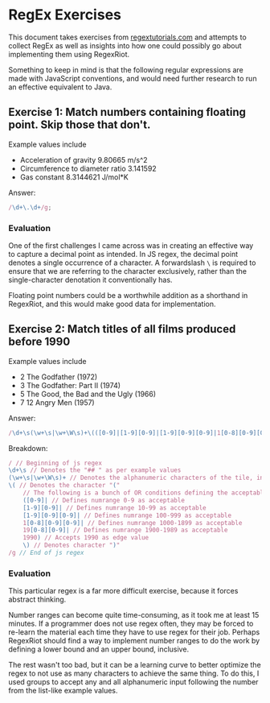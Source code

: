 # RegEx Exercises

This document takes exercises from [regextutorials.com](http://regextutorials.com/index.html) and attempts to collect RegEx as well as insights into how one could possibly go about implementing them using RegexRiot.

Something to keep in mind is that the following regular expressions are made with JavaScript conventions, and would need further research to run an effective equivalent to Java.

## Exercise 1: Match numbers containing floating point. Skip those that don't.

Example values include

- Acceleration of gravity 9.80665 m/s^2
- Circumference to diameter ratio 3.141592
- Gas constant 8.3144621 J/mol\*K

Answer:

```js
/\d+\.\d+/g;
```

### Evaluation

One of the first challenges I came across was in creating an effective way to capture a decimal point as intended. In JS regex, the decimal point denotes a single occurrence of a character. A forwardslash `\` is required to ensure that we are referring to the character exclusively, rather than the single-character denotation it conventionally has.

Floating point numbers could be a worthwhile addition as a shorthand in RegexRiot, and this would make good data for implementation.

## Exercise 2: Match titles of all films produced before 1990

Example values include

- 2 The Godfather (1972)
- 3 The Godfather: Part II (1974)
- 5 The Good, the Bad and the Ugly (1966)
- 7 12 Angry Men (1957)

Answer:

```js
/\d+\s(\w+\s|\w+\W\s)+\(([0-9]|[1-9][0-9]|[1-9][0-9][0-9]|1[0-8][0-9][0-9]|19[0-8][0-9]|1990)\)/g;
```

Breakdown:

```js
/ // Beginning of js regex
\d+\s // Denotes the "## " as per example values
(\w+\s|\w+\W\s)+ // Denotes the alphanumeric characters of the tile, including punctuation such as ":,"
\( // Denotes the character "("
    // The following is a bunch of OR conditions defining the acceptable boundaries for the
    ([0-9]| // Defines numrange 0-9 as acceptable
    [1-9][0-9]| // Defines numrange 10-99 as acceptable
    [1-9][0-9][0-9]| // Defines numrange 100-999 as acceptable
    1[0-8][0-9][0-9]| // Defines numrange 1000-1899 as acceptable
    19[0-8][0-9]| // Defines numrange 1900-1989 as acceptable
    1990) // Accepts 1990 as edge value
    \) // Denotes character ")"
/g // End of js regex
```

### Evaluation

This particular regex is a far more difficult exercise, because it forces abstract thinking.

Number ranges can become quite time-consuming, as it took me at least 15 minutes. If a programmer does not use regex often, they may be forced to re-learn the material each time they have to use regex for their job. Perhaps RegexRiot should find a way to implement number ranges to do the work by defining a lower bound and an upper bound, inclusive.

The rest wasn't too bad, but it can be a learning curve to better optimize the regex to not use as many characters to achieve the same thing. To do this, I used groups to accept any and all alphanumeric input following the number from the list-like example values.
